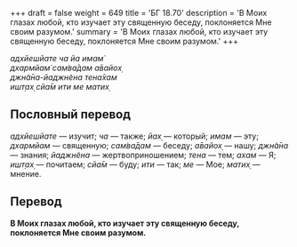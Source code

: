 +++
draft = false
weight = 649
title = 'БГ 18.70'
description = 'В Моих глазах любой, кто изучает эту священную беседу, поклоняется Мне своим разумом.'
summary = 'В Моих глазах любой, кто изучает эту священную беседу, поклоняется Мне своим разумом.'
+++

_адхйешйате ча йа имам̇  
дхармйам̇ сам̇ва̄дам а̄вайох̣  
джн̃а̄на-йаджн̃ена тена̄хам  
ишт̣ах̣ сйа̄м ити ме матих̣_

## Пословный перевод

_адхйешйате_ — изучит; _ча_ — также; _йах̣_ — который; _имам_ — эту; _дхармйам_ — священную; _сам̇ва̄дам_ — беседу; _а̄вайох̣_ — нашу; _джн̃а̄на_ — знания; _йаджн̃ена_ — жертвоприношением; _тена_ — тем; _ахам_ — Я; _ишт̣ах̣_ — почитаем; _сйа̄м_ — буду; _ити_ — так; _ме_ — Мое; _матих̣_ — мнение.

## Перевод

**В Моих глазах любой, кто изучает эту священную беседу, поклоняется Мне своим разумом.**
